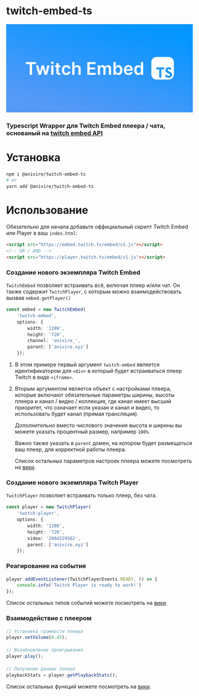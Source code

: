# twitch-embed-ts

![Logo](logo.png)

### Typescript Wrapper для Twitch Embed плеера / чата, основаный на [twitch embed API](https://dev.twitch.tv/docs/embed/)

# Установка 
```bash
npm i @anivire/twitch-embed-ts
# or
yarn add @anivire/twitch-embed-ts
```

# Использование
Обязательно для начала добавьте оффициальный скрипт Twitch Embed или Player в ваш `index.html`:
```html
<script src="https://embed.twitch.tv/embed/v1.js"></script>
<!-- OR / AND -->
<script src="https://player.twitch.tv/embed/v1.js"></script>
```

### Создание нового экземпляра Twitch Embed

`TwitchEmbed` позволяет встраивать всё, включая плеер и/или чат. Он также содержит `TwitchPlayer`, с которым можно взаимодействовать вызвав `embed.getPlayer()`

```ts
const embed = new TwitchEmbed(
    'twitch-embed', 
    options: {
        width: '1280',
        height: '720',
        channel: 'anivire_',
        parent: ['anivire.xyz']
    });
```

1. В этом примере первый аргумент `twitch-embed` является идентификатором для `<div>` в который будет встраиваться плеер Twitch в виде `<iframe>`. 

2. Вторым аргументом является объект с настройками плеера, которые включают обязательные параметры ширины, высоты плеера и канал / видео / коллекция, где канал имеет высший приоритет, что означает если указан и канал и видео, то использовать будет канал (прямая трансляция). 

    Дополнительно вместо числового значения высота и ширины вы можете указать процентный размер, например `100%`.

    Важно также указать в `parent` домен, на котором будет размещаться ваш плеер, для корректной работы плеера.

    Список остальных параметров настроек плеера можете посмотреть на [вики](#).


### Создание нового экземпляра Twitch Player

`TwitchPlayer` позволяет встраивать только плеер, без чата.

```ts
const player = new TwitchPlayer(
    'twitch-player', 
    options: {
        width: '1280',
        height: '720',
        video: '2064229582',
        parent: ['anivire.xyz']
    });
```

### Реагирование на события

```ts
player.addEventListener(TwitchPlayerEvents.READY, () => {
    console.info('Twitch Player is ready to work!')
});
```

Список остальных типов событий можете посмотреть на [вики](#).

### Взаимодействие с плеером

```ts
// Установка громкости плеера
player.setVolume(0.45);

// Возобновление проигрывания
player.play();

// Получение данных плеера
playbackStats = player.getPlaybackStats();
```

Список остальных функций можете посмотреть на [вики](#).
